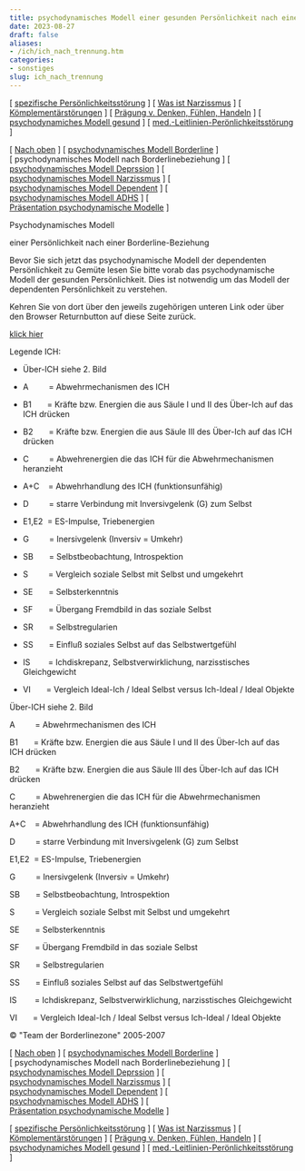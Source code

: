 ```yaml
---
title: psychodynamisches Modell einer gesunden Persönlichkeit nach einer Borderline-Beziehung
date: 2023-08-27
draft: false
aliases:
- /ich/ich_nach_trennung.htm
categories:
- sonstiges
slug: ich_nach_trennung
---
```



[ [spezifische Persönlichkeitsstörung](../persstoerung/spezifische_f60/spezifische_f60.html) ] [ [Was ist Narzissmus](../narz/narz1.html) ] [ [Kömplementärstörungen](../kompstoerung/komplimentaerstoerungen.htm) ] [ [Prägung v. Denken, Fühlen, Handeln](../vergang_gegenw_zukunf/die_vergangenheit_bestimmt_die_g.htm) ] [ [psychodynamiches Modell gesund](psychodynamisches_modell-normal.htm) ] [ [med.-Leitlinien-Perönlichkeitsstörung](../persstoerung/med-leitlinien-ps.pdf) ]

[ [Nach oben](psychodynamisches_modell-normal.htm) ] [ [psychodynamisches Modell Borderline](psychodynamisches_modell-borderline.htm) ] [ psychodynamisches Modell nach Borderlinebeziehung ] [ [psychodynamisches Modell Deprssion](ich_depression.htm) ] [ [psychodynamisches Modell Narzissmus](psychodynamisches_modell-narzissmus.htm) ] [ [psychodynamisches Modell Dependent](psychodynamisches_modell-dependent.htm) ] [ [psychodynamisches Modell ADHS](ich_adhs.htm) ] [ [Präsentation psychodynamische Modelle](../persstoerung/psychodynamische_modelle_04.pps) ]

Psychodynamisches Modell

einer Persönlichkeit
nach einer Borderline-Beziehung

Bevor Sie
sich jetzt das psychodynamische Modell der dependenten Persönlichkeit zu
Gemüte lesen Sie bitte vorab das psychodynamische Modell der gesunden
Persönlichkeit. Dies ist notwendig um das Modell der dependenten
Persönlichkeit zu verstehen.

Kehren
Sie von dort über den jeweils zugehörigen unteren Link oder über den Browser
Returnbutton auf diese Seite zurück.

[klick
hier](https://blz.borderliner.ch/ich/psychodynamisches_modell-normal.htm)

[](https://blz.borderliner.ch)

Legende ICH:

- Über-ICH siehe 2. Bild

- A         =
    Abwehrmechanismen des ICH

- B1       = Kräfte bzw.
    Energien die aus Säule I und II des Über-Ich auf das ICH drücken

- B2       = Kräfte bzw.
    Energien die aus Säule III des Über-Ich auf das ICH drücken

- C         = Abwehrenergien die das ICH für die Abwehrmechanismen heranzieht

- A+C    = Abwehrhandlung des ICH
    (funktionsunfähig)

- D         = starre
    Verbindung mit Inversivgelenk (G) zum Selbst

- E1,E2  = ES-Impulse, Triebenergien

- G         =
    Inersivgelenk (Inversiv = Umkehr)

- SB       = Selbstbeobachtung,
    Introspektion

- S         =
    Vergleich soziale Selbst mit Selbst und umgekehrt

- SE       = Selbsterkenntnis

- SF       = Übergang Fremdbild
    in das soziale Selbst

- SR       = Selbstregularien

- SS       = Einfluß soziales
    Selbst auf das Selbstwertgefühl

- IS        = Ichdiskrepanz,
    Selbstverwirklichung, narzisstisches Gleichgewicht

- VI       = Vergleich Ideal-Ich
    / Ideal Selbst versus Ich-Ideal / Ideal Objekte

Über-ICH siehe 2. Bild

A         =
    Abwehrmechanismen des ICH

B1       = Kräfte bzw.
    Energien die aus Säule I und II des Über-Ich auf das ICH drücken

B2       = Kräfte bzw.
    Energien die aus Säule III des Über-Ich auf das ICH drücken

C         = Abwehrenergien die das ICH für die Abwehrmechanismen heranzieht

A+C    = Abwehrhandlung des ICH
    (funktionsunfähig)

D         = starre
    Verbindung mit Inversivgelenk (G) zum Selbst

E1,E2  = ES-Impulse, Triebenergien

G         =
    Inersivgelenk (Inversiv = Umkehr)

SB       = Selbstbeobachtung,
    Introspektion

S         =
    Vergleich soziale Selbst mit Selbst und umgekehrt

SE       = Selbsterkenntnis

SF       = Übergang Fremdbild
    in das soziale Selbst

SR       = Selbstregularien

SS       = Einfluß soziales
    Selbst auf das Selbstwertgefühl

IS        = Ichdiskrepanz,
    Selbstverwirklichung, narzisstisches Gleichgewicht

VI       = Vergleich Ideal-Ich
    / Ideal Selbst versus Ich-Ideal / Ideal Objekte

© "Team der Borderlinezone"
2005-2007

[ [Nach oben](psychodynamisches_modell-normal.htm) ] [ [psychodynamisches Modell Borderline](psychodynamisches_modell-borderline.htm) ] [ psychodynamisches Modell nach Borderlinebeziehung ] [ [psychodynamisches Modell Deprssion](ich_depression.htm) ] [ [psychodynamisches Modell Narzissmus](psychodynamisches_modell-narzissmus.htm) ] [ [psychodynamisches Modell Dependent](psychodynamisches_modell-dependent.htm) ] [ [psychodynamisches Modell ADHS](ich_adhs.htm) ] [ [Präsentation psychodynamische Modelle](../persstoerung/psychodynamische_modelle_04.pps) ]

[ [spezifische Persönlichkeitsstörung](../persstoerung/spezifische_f60/spezifische_f60.html) ] [ [Was ist Narzissmus](../narz/narz1.html) ] [ [Kömplementärstörungen](../kompstoerung/komplimentaerstoerungen.htm) ] [ [Prägung v. Denken, Fühlen, Handeln](../vergang_gegenw_zukunf/die_vergangenheit_bestimmt_die_g.htm) ] [ [psychodynamiches Modell gesund](psychodynamisches_modell-normal.htm) ] [ [med.-Leitlinien-Perönlichkeitsstörung](../persstoerung/med-leitlinien-ps.pdf) ]